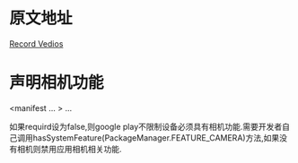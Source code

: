 # 原文地址

[Record Vedios](https://developer.android.com/training/camera/videobasics)

# 声明相机功能

<manifest ... >
    <uses-feature android:name="android.hardware.camera"
                  android:required="true" />
    ...
</manifest>

如果requird设为false,则google play不限制设备必须具有相机功能.需要开发者自己调用hasSystemFeature(PackageManager.FEATURE_CAMERA)方法,如果没有相机则禁用应用相机相关功能.